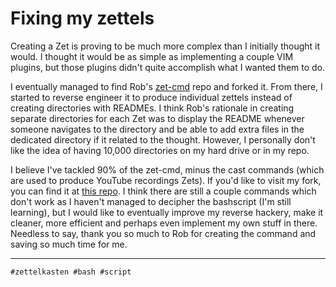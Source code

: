 # Fixing my zettels

Creating a Zet is proving to be much more complex than I initially thought it would. I thought it would be as simple as implementing a couple VIM plugins, but those plugins didn't quite accomplish what I wanted them to do.

I eventually managed to find Rob's [zet-cmd](https://github.com/rwxrob/zet-cmd) repo and forked it. From there, I started to reverse engineer it to produce individual zettels instead of creating directories with READMEs. I think Rob's rationale in creating separate directories for each Zet was to display the README whenever someone navigates to the directory and be able to add extra files in the dedicated directory if it related to the thought. However, I personally don't like the idea of having 10,000 directories on my hard drive or in my repo.

I believe I've tackled 90% of the zet-cmd, minus the cast commands (which are used to produce YouTube recordings Zets). If you'd like to visit my fork, you can find it at [this repo](https://github.com/controlshifted/zet-cmd). I think there are still a couple commands which don't work as I haven't managed to decipher the bashscript (I'm still learning), but I would like to eventually improve my reverse hackery, make it cleaner, more efficient and perhaps even implement my own stuff in there. Needless to say, thank you so much to Rob for creating the command and saving so much time for me. 

---

    #zettelkasten #bash #script
